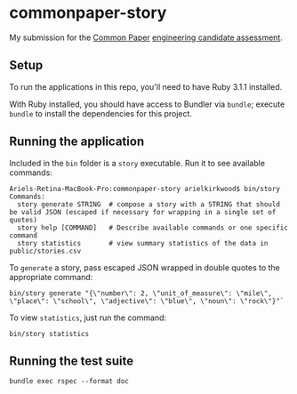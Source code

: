 # commonpaper-story
My submission for the [Common Paper](https://commonpaper.com/) [engineering candidate assessment](https://github.com/CommonPaper/story-prompt).

## Setup
To run the applications in this repo, you'll need to have Ruby 3.1.1 installed.

With Ruby installed, you should have access to Bundler via `bundle`; execute `bundle` to install the dependencies for this project.

## Running the application
Included in the `bin` folder is a `story` executable. Run it to see available commands:
```
Ariels-Retina-MacBook-Pro:commonpaper-story arielkirkwood$ bin/story
Commands:
  story generate STRING  # compose a story with a STRING that should be valid JSON (escaped if necessary for wrapping in a single set of quotes)
  story help [COMMAND]   # Describe available commands or one specific command
  story statistics       # view summary statistics of the data in public/stories.csv
```

To `generate` a story, pass escaped JSON wrapped in double quotes to the appropriate command:
```
bin/story generate "{\"number\": 2, \"unit_of_measure\": \"mile\", \"place\": \"school\", \"adjective\": \"blue\", \"noun\": \"rock\"}"`
```

To view `statistics`, just run the command:
```
bin/story statistics
```

## Running the test suite
```
bundle exec rspec --format doc
```
